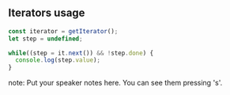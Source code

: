 ##  Iterators usage

```javascript
const iterator = getIterator();
let step = undefined;

while((step = it.next()) && !step.done) {
  console.log(step.value);
}
```

note:
    Put your speaker notes here.
    You can see them pressing 's'.
